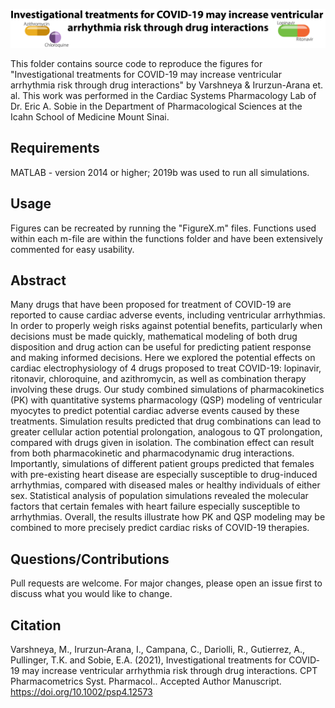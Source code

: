 ![Title](https://github.com/meeravarshneya1234/COVID19Drugs_ArrhythmiaRisk/blob/master/Images/Title.png)  

This folder contains source code to reproduce the figures for "Investigational treatments for COVID-19 may increase ventricular arrhythmia risk through drug interactions" by Varshneya & Irurzun-Arana et. al. This work was performed in the Cardiac Systems Pharmacology Lab of Dr. Eric A. Sobie in the Department of Pharmacological Sciences at the Icahn School of Medicine Mount Sinai. 

## Requirements
MATLAB - version 2014 or higher; 2019b was used to run all simulations.

## Usage 
Figures can be recreated by running the "FigureX.m" files. Functions used within each m-file are within the functions folder and have been extensively commented for easy usability.

## Abstract
Many drugs that have been proposed for treatment of COVID-19 are reported to cause cardiac adverse events, including ventricular arrhythmias. In order to properly weigh risks against potential benefits, particularly when decisions must be made quickly, mathematical modeling of both drug disposition and drug action can be useful for predicting patient response and making informed decisions. Here we explored the potential effects on cardiac electrophysiology of 4 drugs proposed to treat COVID-19: lopinavir, ritonavir, chloroquine, and azithromycin, as well as combination therapy involving these drugs. Our study combined simulations of pharmacokinetics (PK) with quantitative systems pharmacology (QSP) modeling of ventricular myocytes to predict potential cardiac adverse events caused by these treatments. Simulation results predicted that drug combinations can lead to greater cellular action potential prolongation, analogous to QT prolongation, compared with drugs given in isolation. The combination effect can result from both pharmacokinetic and pharmacodynamic drug interactions. Importantly, simulations of different patient groups predicted that females with pre-existing heart disease are especially susceptible to drug-induced arrhythmias, compared with diseased males or healthy individuals of either sex. Statistical analysis of population simulations revealed the molecular factors that certain females with heart failure especially susceptible to arrhythmias. Overall, the results illustrate how PK and QSP modeling may be combined to more precisely predict cardiac risks of COVID-19 therapies. 

## Questions/Contributions
Pull requests are welcome. For major changes, please open an issue first to discuss what you would like to change.

## Citation 
Varshneya, M., Irurzun‐Arana, I., Campana, C., Dariolli, R., Gutierrez, A., Pullinger, T.K. and Sobie, E.A. (2021), Investigational treatments for COVID‐19 may increase ventricular arrhythmia risk through drug interactions. CPT Pharmacometrics Syst. Pharmacol.. Accepted Author Manuscript. https://doi.org/10.1002/psp4.12573
